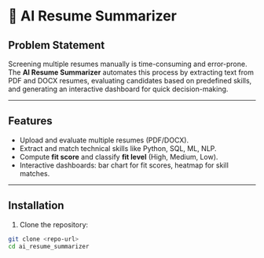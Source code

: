 # 📄 AI Resume Summarizer

## **Problem Statement**
Screening multiple resumes manually is time-consuming and error-prone. The **AI Resume Summarizer** automates this process by extracting text from PDF and DOCX resumes, evaluating candidates based on predefined skills, and generating an interactive dashboard for quick decision-making.

---

## **Features**
- Upload and evaluate multiple resumes (PDF/DOCX).  
- Extract and match technical skills like Python, SQL, ML, NLP.  
- Compute **fit score** and classify **fit level** (High, Medium, Low).  
- Interactive dashboards: bar chart for fit scores, heatmap for skill matches.  

---

## **Installation**

1. Clone the repository:  
```bash
git clone <repo-url>
cd ai_resume_summarizer
